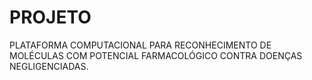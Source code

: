 # PROJETO
PLATAFORMA COMPUTACIONAL PARA RECONHECIMENTO DE MOLÉCULAS COM POTENCIAL FARMACOLÓGICO CONTRA DOENÇAS NEGLIGENCIADAS.

